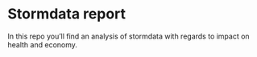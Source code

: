 # Stormdata report
In this repo you’ll find an analysis of stormdata with regards to impact on health and economy.